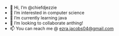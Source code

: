 - 👋 Hi, I’m @chiefdjezzie
- 👀 I’m interested in computer science
- 🌱 I’m currently learning java
- 💞️ I’m looking to collaborate anthing!
- 📫 You can reach me @ ezra.jacobs04@gmail.com

<!---
chiefdjezzie/chiefdjezzie is a ✨ special ✨ repository because its `README.md` (this file) appears on your GitHub profile.
You can click the Preview link to take a look at your changes.
--->
